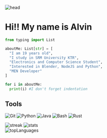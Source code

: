 ![head](https://capsule-render.vercel.app/api?type=slice&reversal=true&color=gradient&text=Hello%20world&customColorList=12,13&animation=scaleIn)

# Hi‼️ My name is Alvin

```py
from typing import List

aboutMe: List[str] = [
  "I am 19 years old",
  "I study in SRM University KTR",
  "Electronics and Computer Science Student",
  "Interested in Blender, NodeJS and Python",
  "MEN Developer" 
]

for i in aboutMe: 
  print(i) #I don't forget indentation
```

## Tools
<p>
  <img alt="Git" src="https://img.shields.io/badge/Git-F05032.svg?&style=for-the-badge&logo=git&logoColor=white"/> 
  <img alt="Python" src="https://img.shields.io/badge/Python-006FFF.svg?&style=for-the-badge&logo=python&logoColor=white"/>
  <img alt="Java" src="https://img.shields.io/badge/Java-4A01FF.svg?&style=for-the-badge&logo=java&logoColor=white"/> 
  <img alt="Bash" src="https://img.shields.io/badge/Bash-FFFFFF.svg?&style=for-the-badge&logo=gnubash&logoColor=black"/>
  <img alt="Rust" src="https://img.shields.io/badge/Rust-FF7A00.svg?&style=for-the-badge&logo=rust&logoColor=white"/>
</p>

![streak](https://github-readme-streak-stats.herokuapp.com/?user=alvinbengeorge&theme=gotham) 
![stats](https://github-readme-stats.vercel.app/api?username=alvinbengeorge&show_icons=true&theme=gotham)\
![topLanguages](https://github-readme-stats.vercel.app/api/top-langs/?username=alvinbengeorge&theme=gotham&layout=compact)
